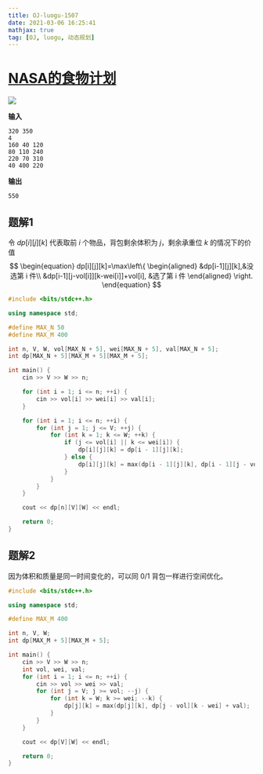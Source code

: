 ```yaml
---
title: OJ-luogu-1507
date: 2021-03-06 16:25:41
mathjax: true
tag: [OJ, luogu, 动态规划]
---
```


# [NASA的食物计划](https://www.luogu.com.cn/problem/P1507)

![](https://hauk-blog.oss-cn-hangzhou.aliyuncs.com/blogimage-20210306163127141.png)

**输入**

```
320 350
4
160 40 120
80 110 240
220 70 310
40 400 220
```

**输出**

```
550
```

## 题解1

令 $dp[i][j][k]$ 代表取前 $i$ 个物品，背包剩余体积为 $j$，剩余承重位 $k$ 的情况下的价值
$$
\begin{equation}
	dp[i][j][k]=\max\left\{
		\begin{aligned}
		&dp[i-1][j][k],&没选第 i 件\\ 
		&dp[i-1][j-vol[i]][k-wei[i]]+vol[i], &选了第 i 件
	\end{aligned}
	\right.
\end{equation}
$$


```cpp
#include <bits/stdc++.h>

using namespace std;

#define MAX_N 50
#define MAX_M 400

int n, V, W, vol[MAX_N + 5], wei[MAX_N + 5], val[MAX_N + 5];
int dp[MAX_N + 5][MAX_M + 5][MAX_M + 5];

int main() {
    cin >> V >> W >> n;

    for (int i = 1; i <= n; ++i) {
        cin >> vol[i] >> wei[i] >> val[i]; 
    }

    for (int i = 1; i <= n; ++i) {
        for (int j = 1; j <= V; ++j) {
            for (int k = 1; k <= W; ++k) {
                if (j <= vol[i] || k <= wei[i]) {
                    dp[i][j][k] = dp[i - 1][j][k];
                } else {
                    dp[i][j][k] = max(dp[i - 1][j][k], dp[i - 1][j - vol[i]][k - wei[i]] + val[i]);
                }
            }
        }
    }

    cout << dp[n][V][W] << endl;

    return 0;
}
```

## 题解2

因为体积和质量是同一时间变化的，可以同 0/1 背包一样进行空间优化。

```cpp
#include <bits/stdc++.h>

using namespace std;

#define MAX_M 400

int n, V, W;
int dp[MAX_M + 5][MAX_M + 5];

int main() {
    cin >> V >> W >> n;
    int vol, wei, val;
    for (int i = 1; i <= n; ++i) {
        cin >> vol >> wei >> val;
        for (int j = V; j >= vol; --j) {
            for (int k = W; k >= wei; --k) {
                dp[j][k] = max(dp[j][k], dp[j - vol][k - wei] + val);
            }
        }
    }

    cout << dp[V][W] << endl;

    return 0;
}
```


